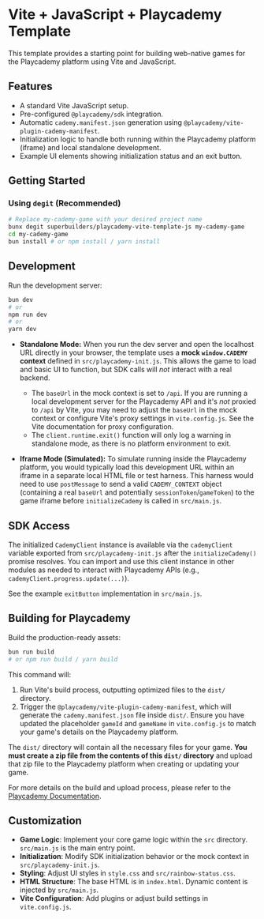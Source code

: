 # Vite + JavaScript + Playcademy Template

This template provides a starting point for building web-native games for the Playcademy platform using Vite and JavaScript.

## Features

- A standard Vite JavaScript setup.
- Pre-configured `@playcademy/sdk` integration.
- Automatic `cademy.manifest.json` generation using `@playcademy/vite-plugin-cademy-manifest`.
- Initialization logic to handle both running within the Playcademy platform (iframe) and local standalone development.
- Example UI elements showing initialization status and an exit button.

## Getting Started

### Using `degit` (Recommended)

```bash
# Replace my-cademy-game with your desired project name
bunx degit superbuilders/playcademy-vite-template-js my-cademy-game
cd my-cademy-game
bun install # or npm install / yarn install
```

## Development

Run the development server:

```bash
bun dev
# or
npm run dev
# or
yarn dev
```

- **Standalone Mode:** When you run the dev server and open the localhost URL directly in your browser, the template uses a **mock `window.CADEMY` context** defined in `src/playcademy-init.js`. This allows the game to load and basic UI to function, but SDK calls will _not_ interact with a real backend.

    - The `baseUrl` in the mock context is set to `/api`. If you are running a local development server for the Playcademy API and it's _not_ proxied to `/api` by Vite, you may need to adjust the `baseUrl` in the mock context or configure Vite's proxy settings in `vite.config.js`. See the Vite documentation for proxy configuration.
    - The `client.runtime.exit()` function will only log a warning in standalone mode, as there is no platform environment to exit.

- **Iframe Mode (Simulated):** To simulate running inside the Playcademy platform, you would typically load this development URL within an iframe in a separate local HTML file or test harness. This harness would need to use `postMessage` to send a valid `CADEMY_CONTEXT` object (containing a real `baseUrl` and potentially `sessionToken`/`gameToken`) to the game iframe before `initializeCademy` is called in `src/main.js`.

## SDK Access

The initialized `CademyClient` instance is available via the `cademyClient` variable exported from `src/playcademy-init.js` after the `initializeCademy()` promise resolves. You can import and use this client instance in other modules as needed to interact with Playcademy APIs (e.g., `cademyClient.progress.update(...)`).

See the example `exitButton` implementation in `src/main.js`.

## Building for Playcademy

Build the production-ready assets:

```bash
bun run build
# or npm run build / yarn build
```

This command will:

1.  Run Vite's build process, outputting optimized files to the `dist/` directory.
2.  Trigger the `@playcademy/vite-plugin-cademy-manifest`, which will generate the `cademy.manifest.json` file inside `dist/`. Ensure you have updated the placeholder `gameId` and `gameName` in `vite.config.js` to match your game's details on the Playcademy platform.

The `dist/` directory will contain all the necessary files for your game. **You must create a zip file from the contents of this `dist/` directory** and upload that zip file to the Playcademy platform when creating or updating your game.

For more details on the build and upload process, please refer to the [Playcademy Documentation](https://docs.playcademy.net).

## Customization

- **Game Logic**: Implement your core game logic within the `src` directory. `src/main.js` is the main entry point.
- **Initialization**: Modify SDK initialization behavior or the mock context in `src/playcademy-init.js`.
- **Styling**: Adjust UI styles in `style.css` and `src/rainbow-status.css`.
- **HTML Structure**: The base HTML is in `index.html`. Dynamic content is injected by `src/main.js`.
- **Vite Configuration**: Add plugins or adjust build settings in `vite.config.js`.
